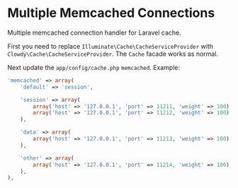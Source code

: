 Multiple Memcached Connections
===============

Multiple memcached connection handler for Laravel cache.

First you need to replace `Illuminate\Cache\CacheServiceProvider` with `Clowdy\Cache\CacheServiceProvider`. The `Cache` facade works as normal.

Next update the `app/config/cache.php` `memcached`. Example:

```php
'memcached' => array(
    'default' => 'session',

    'session' => array(
        array('host' => '127.0.0.1', 'port' => 11211, 'weight' => 100),
        array('host' => '127.0.0.1', 'port' => 11212, 'weight' => 100)
    ),

    'data' => array(
        array('host' => '127.0.0.1', 'port' => 11213, 'weight' => 100),
    ),

    'other' => array(
        array('host' => '127.0.0.1', 'port' => 11214, 'weight' => 100),
    ),
),
```